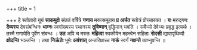+++
title = 1

+++
हे स्तोतारो यूयं **साकमुक्षे** संततं वर्षित्रे **गणाय** मरुत्समूहाय **प्र** **अर्चत** स्तोत्रं प्रोच्चारयत । **यः** मरुद्गणः **दैव्यस्य** देवसंबन्धिनः **धाम्नः** स्वर्गाख्यस्य स्थानस्य **तुविष्मान्** वृद्धिमान् भवति । सर्वेभ्यो देवेभ्यः प्रवृद्ध इत्यर्थः । तस्मै गणायेति पूर्वेण संबन्धः । **उत** अपि च मरुतः **महित्वा** स्वकीयेन महत्त्वेन सहिताः **रोदसी** द्यावापृथिव्यौ **क्षोदन्ति** भञ्जन्ति । तथा **निर्ऋतेः** भूमेः **अवंशात्** अन्तरिक्षाच्च **नाकं** स्वर्गं **नक्षन्ते** व्याप्नुवन्ति ॥